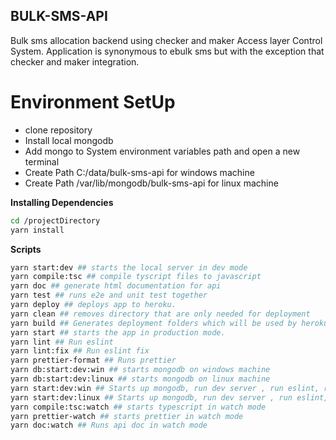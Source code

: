 ## BULK-SMS-API 

Bulk sms allocation backend using checker and maker Access layer Control System. Application is synonymous to ebulk sms but with the exception that checker and maker integration.


# Environment SetUp

- clone repository
- Install local mongodb
- Add mongo to System environment variables path and open a new terminal
- Create Path C:/data/bulk-sms-api for windows machine
- Create Path /var/lib/mongodb/bulk-sms-api for linux machine

**Installing Dependencies**

```bash
cd /projectDirectory
yarn install
```

**Scripts**

```bash
yarn start:dev ## starts the local server in dev mode
yarn compile:tsc ## compile tyscript files to javascript
yarn doc ## generate html documentation for api
yarn test ## runs e2e and unit test together
yarn deploy ## deploys app to heroku.
yarn clean ## removes directory that are only needed for deployment
yarn build ## Generates deployment folders which will be used by heroku cli
yarn start ## starts the app in production mode.
yarn lint ## Run eslint
yarn lint:fix ## Run eslint fix
yarn prettier-format ## Runs prettier
yarn db:start:dev:win ## starts mongodb on windows machine
yarn db:start:dev:linux ## starts mongodb on linux machine
yarn start:dev:win ## Starts up mongodb, run dev server , run eslint, run tsc in watch mode, prettier in watch mode and apidoc in watch mode  on windows
yarn start:dev:linux ## Starts up mongodb, run dev server , run eslint, run tsc in watch mode, prettier in watch mode and apidoc in watch mode  on linux
yarn compile:tsc:watch ## starts typescript in watch mode
yarn prettier-watch ## starts prettier in watch mode
yarn doc:watch ## Runs api doc in watch mode

```
